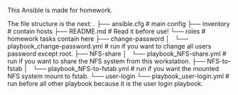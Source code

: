 This Ansible is made for homework.

The file structure is the next:
.
├── ansible.cfg		# main config
├── inventory		# contain hosts
├── README.md		# Read it before use!
└── roles		# homework tasks contain here
    ├── change-password
    │   └── playbook_change-password.yml	# run if you want to change all users password except root.
    ├── NFS-share
    │   └── playbook_NFS-share.yml		# run if you want to share the NFS system from this workstation.
    ├── NFS-to-fstab
    │   └── playbook_NFS-to-fstab.yml		# run if you want the mounted NFS system mount to fstab.
    └── user-login
        └── playbook_user-login.yml		# run before all other playbook because it is the user login playbook.

